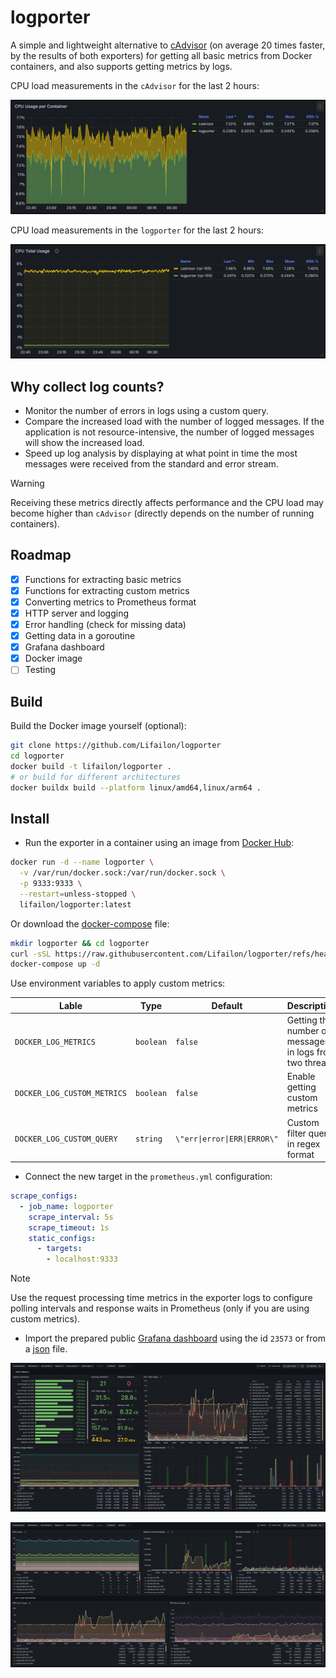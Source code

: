 # logporter

A simple and lightweight alternative to [cAdvisor](https://github.com/google/cadvisor) (on average 20 times faster, by the results of both exporters) for getting all basic metrics from Docker containers, and also supports getting metrics by logs.

CPU load measurements in the `cAdvisor` for the last 2 hours:

![](/img/cadvisor.jpg)

CPU load measurements in the `logporter` for the last 2 hours:

![](/img/logporter.jpg)

## Why collect log counts?

- Monitor the number of errors in logs using a custom query.
- Compare the increased load with the number of logged messages. If the application is not resource-intensive, the number of logged messages will show the increased load.
- Speed ​​up log analysis by displaying at what point in time the most messages were received from the standard and error stream.

> [!WARNING]
> Receiving these metrics directly affects performance and the CPU load may become higher than `cAdvisor` (directly depends on the number of running containers).

## Roadmap

- [x] Functions for extracting basic metrics
- [x] Functions for extracting custom metrics
- [x] Converting metrics to Prometheus format
- [x] HTTP server and logging
- [x] Error handling (check for missing data)
- [x] Getting data in a goroutine
- [x] Grafana dashboard
- [x] Docker image
- [ ] Testing

## Build

Build the Docker image yourself (optional):

```bash
git clone https://github.com/Lifailon/logporter
cd logporter
docker build -t lifailon/logporter .
# or build for different architectures
docker buildx build --platform linux/amd64,linux/arm64 .
```

## Install

- Run the exporter in a container using an image from [Docker Hub](https://hub.docker.com/r/lifailon/logporter):

```bash
docker run -d --name logporter \
  -v /var/run/docker.sock:/var/run/docker.sock \
  -p 9333:9333 \
  --restart=unless-stopped \
  lifailon/logporter:latest
```

Or download the [docker-compose](https://github.com/Lifailon/logporter/blob/main/docker-compose.yml) file:

```bash
mkdir logporter && cd logporter
curl -sSL https://raw.githubusercontent.com/Lifailon/logporter/refs/heads/main/docker-compose.yml -o docker-compose.yml
docker-compose up -d
```

Use environment variables to apply custom metrics:

| Lable                       | Type      | Default                      | Description                                             |
| -                           | -         | -                            | -                                                       |
| `DOCKER_LOG_METRICS`        | `boolean` | `false`                      | Getting the number of messages in logs from two threads |
| `DOCKER_LOG_CUSTOM_METRICS` | `boolean` | `false`                      | Enable getting custom metrics                           |
| `DOCKER_LOG_CUSTOM_QUERY`   | `string`  | `\"err\|error\|ERR\|ERROR\"` | Custom filter query in regex format                     |

- Connect the new target in the `prometheus.yml` configuration:

```yml
scrape_configs:
  - job_name: logporter
    scrape_interval: 5s
    scrape_timeout: 1s
    static_configs:
      - targets:
        - localhost:9333
```

> [!NOTE]
> Use the request processing time metrics in the exporter logs to configure polling intervals and response waits in Prometheus (only if you are using custom metrics).

- Import the prepared public [Grafana dashboard](https://grafana.com/grafana/dashboards/23573-docker-exporter-logporter) using the id `23573` or from a [json](https://github.com/Lifailon/logporter/blob/main/grafana/dashboard.json) file.

![](/img/basic-metrics.jpg)

![](/img/other-metrics.jpg)
